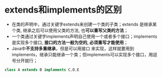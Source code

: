 # extends和implements的区别

- 在类的声明中，通过关键字extends来创建一个类的子类；extends 是继承某个类, 继承之后可以使用父类的方法, 也**可以重写父类的方法**；
- 一个类通过关键字implements声明自己使用一个或者多个接口；implements 是实现多个接口, **接口的方法一般为空的, 必须重写才能使用**；
- Java中**不支持多重继承**，但是可以用接口 来实现，这样就要用到implements，继承只能继承一个类；但implements可以实现多个接口，用逗号分开就行；

```java
class A extends B implements C,D,E
```

